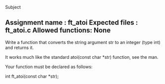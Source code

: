 Subject 

Assignment name  : ft_atoi
Expected files   : ft_atoi.c
Allowed functions: None
--------------------------------------------------------------------------------

Write a function that converts the string argument str to an integer (type int)
and returns it.

It works much like the standard atoi(const char *str) function, see the man.

Your function must be declared as follows:

int	ft_atoi(const char *str);
